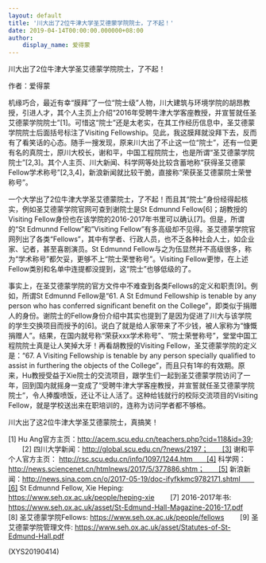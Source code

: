 ```yaml
---
layout: default
title: '川大出了2位牛津大学圣艾德蒙学院院士，了不起！'
date: 2019-04-14T00:00:00.000000+08:00
author:
    display_name: 爱得蒙
---
```


川大出了2位牛津大学圣艾德蒙学院院士，了不起！

作者：爱得蒙

机缘巧合，最近有幸“膜拜”了一位“院士级”人物，川大建筑与环境学院的胡昂教授，引进人才，其个人主页上介绍“2016年受聘牛津大学客座教授，并宣誓就任圣艾德蒙学院院士”[1]。可惜这“院士”还是太老实，在其工作经历信息中，圣艾德蒙学院院士后面括号标注了Visiting Fellowship。见此，我这膜拜就没拜下去，反而有了看笑话的心态。随手一搜发现，原来川大出了不止这一位“院士”，还有一位更有名的真院士，原川大校长，谢和平，中国工程院院士，也是所谓“圣艾德蒙学院院士”[2,3]。其个人主页、川大新闻、科学网等处比较含蓄地称“获得圣艾德蒙Fellow学术称号”[2,3,4]，新浪新闻就比较干脆，直接称“荣获圣艾德蒙院士荣誉称号”。

一个大学出了2位牛津大学圣艾德蒙院士，了不起！而且其“院士”身份经得起核实，例如圣艾德蒙学院官网可查到谢院士是St Edmunnd Fellow[6]；胡教授的Visiting Fellow身份也在该学院的2016-2017年书里可以确认[7]。但是，所谓的“St Edmunnd Fellow”和”Visiting Fellow”有多高级却不见得。圣艾德蒙学院官网列出了各类“Fellows”，其中有学者、行政人员，也不乏各种社会人士，如企业家、记者，甚至喜剧演员。St Edmunnd Fellow与之为伍显然并不高级很多，称为“学术称号”都欠妥，更够不上“院士荣誉称号”。Visiting Fellow更惨，在上述Fellow类别和名单中连提都没提到，这“院士”也够低级的了。

事实上，在圣艾德蒙学院的官方文件中不难查到各类Fellows的定义和职责[9]。例如，所谓St Edmunnd Fellow是“61. A St Edmund Fellowship is tenable by any person who has conferred significant benefit on the College”，即类似于捐赠人的身份。谢院士的Fellow身份介绍中其实也提到了是因为促进了川大与该学院的学生交换项目而授予的[6]。说白了就是给人家带来了不少钱，被人家称为“慷慨捐赠人”。结果，在国内就号称“荣获xxx学术称号”、“院士荣誉称号”，堂堂中国工程院院士真是让人笑掉大牙！再看胡教授的Visiting Fellow，圣艾德蒙学院的定义是：“67. A Visiting Fellowship is tenable by any person specially qualified to assist in furthering the objects of the College”，而且只有1年的有效期。原来，Hu教授受益于Xie院士的交流项目，跟学生们一起到圣艾德蒙学院访问了一年，回到国内就摇身一变成了“受聘牛津大学客座教授，并宣誓就任圣艾德蒙学院院士”，令人捧腹喷饭，还让不让人活了。这种给钱就行的校际交流项目的Visiting Fellow，就是学校送出来在职培训的，连称为访问学者都不够格。

川大出了这2位牛津大学圣艾德蒙院士，真搞笑！

[1] Hu Ang官方主页：http://acem.scu.edu.cn/teachers.php?cid=118&id=39; 　　[2] 四川大学新闻：http://global.scu.edu.cn/?news/2197；　　[3] 谢和平个人官方主页： http://rsc.scu.edu.cn/info/1097/1244.htm　　[4] 科学网：http://news.sciencenet.cn/htmlnews/2017/5/377886.shtm；　　[5] 新浪新闻：http://news.sina.com.cn/o/2017-05-19/doc-ifyfkkmc9782171.shtml　　[6] St Edmunnd Fellow, Xie Heping: https://www.seh.ox.ac.uk/people/heping-xie 　　[7] 2016-2017年书: https://www.seh.ox.ac.uk/asset/St-Edmund-Hall-Magazine-2016-17.pdf 　　[8] 圣艾德蒙学院Fellows: https://www.seh.ox.ac.uk/people/fellows 　　[9] 圣艾德蒙学院管理文件: https://www.seh.ox.ac.uk/asset/Statutes-of-St-Edmund-Hall.pdf

(XYS20190414)

